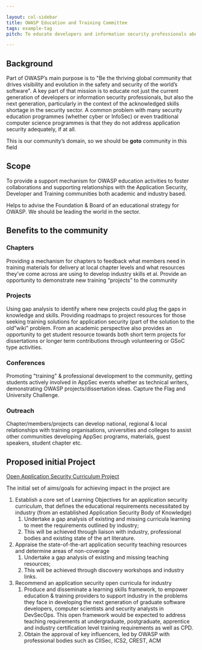 ```yaml
---

layout: col-sidebar
title: OWASP Education and Training Committee
tags: example-tag
pitch: To educate developers and information security professionals about skills needed in the application security sector

---
```


## Background

Part of OWASP’s main purpose is to "Be the thriving global community that drives visibility and evolution in the safety and security of the world’s software".
A key part of that mission is to educate not just the current generation of developers or information security professionals, but also the next generation, particularly in the context of the acknowledged skills shortage in the security sector.
A common problem with many security education programmes (whether cyber or InfoSec) or even traditional computer science programmes is that they do not address application security adequately, if at all.

This is our community’s domain, so we should be __goto__ community in this field

## Scope

To provide a support mechanism for OWASP education activities to foster collaborations and supporting relationships with the Application Security, Developer and Training communities both academic and industry based.

Helps to advise the Foundation & Board of an educational strategy for OWASP.  We should be leading the world in the sector.

## Benefits to the community

### Chapters 
Providing a mechanism for chapters to feedback what members need in training materials for delivery at local chapter levels and what resources they’ve come across are using to develop industry skills et al.  Provide an opportunity to demonstrate new training “projects” to the community

### Projects
Using gap analysis to identify where new projects could plug the gaps in knowledge and skills.  Providing roadmaps to project resources for those seeking training solutions for application security (part of the solution to the old”wiki” problem.  From an academic perspective also provides an opportunity to get student resource towards both short term projects for dissertations or longer term contributions through volunteering or GSoC type activities.

### Conferences
Promoting "training" & professional development to the community, getting students actively involved in AppSec events whether as technical writers, demonstrating OWASP projects/dissertation ideas.  Capture the Flag and University Challenge.

### Outreach
Chapter/members/projects can develop national, regional & local relationships with training organisations, universities and colleges to assist other communities developing AppSec programs, materials, guest speakers, student chapter etc.

## Proposed initial Project
[Open Application Security Curriculum Project](https://owasp.org/www-project-application-security-curriculum/)

The initial set of aims/goals for achieving impact in the project are
1.  Establish a core set of Learning Objectives for an application security curriculum, that defines the educational requirements necessitated by industry (from an established Application Security Body of Knowledge)
    1.  Undertake a gap analysis of existing and missing curricula learning to meet the requirements outlined by industry;
    2.  This will be achieved through liaison with industry, professional bodies and existing state of the art literature.
2.  Appraise the state-of-the-art application security teaching resources and determine areas of non-coverage
    1.  Undertake a gap analysis of existing and missing teaching resources;
    2.  This will be achieved through discovery workshops and industry links.
3.  Recommend an application security open curricula for industry
    1. Produce and disseminate a learning skills framework, to empower education & training providers to support industry in the problems they face in developing the next generation of graduate software developers, computer scientists and security analysts in DevSecOps. This open framework would be expected to address teaching requirements at undergraduate, postgraduate, apprentice and industry certification level training requirements as well as CPD.
    2. Obtain the approval of key influencers, led by OWASP with professional bodies such as CIISec, ICS2, CREST, ACM

